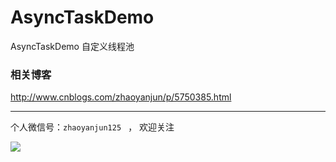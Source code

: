 # AsyncTaskDemo
AsyncTaskDemo 自定义线程池

### 相关博客
http://www.cnblogs.com/zhaoyanjun/p/5750385.html

---

个人微信号：`zhaoyanjun125 `  ，   欢迎关注

![](http://o7rvuansr.bkt.clouddn.com/weixin200.jpg)
